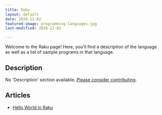 ```yaml
---
title: Raku
layout: default
date: 2020-11-02
featured-image: programming-languages.jpg
last-modified: 2020-11-02

---
```


Welcome to the Raku page! Here, you'll find a description of the language as well as a list of sample programs in that language.

## Description

No 'Description' section available. [Please consider contributing](https://github.com/TheRenegadeCoder/sample-programs-website).

## Articles

- [Hello World in Raku](https://sampleprograms.io/projects/hello-world/raku)